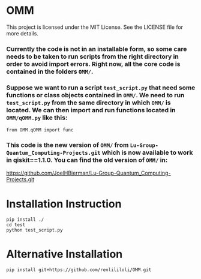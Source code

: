 # OMM

This project is licensed under the MIT License. See the LICENSE file for more details.

### Currently the code is not in an installable form, so some care needs to be taken to run scripts from the right directory in order to avoid import errors. Right now, all the core code is contained in the folders `OMM/`. 

### Suppose we want to run a script `test_script.py` that need some functions or class objects contained in `OMM/`. We need to run `test_script.py` from the same directory in which `OMM/` is located. We can then import and run functions located in `OMM/qOMM.py` like this:

```
from OMM.qOMM import func
```

### This code is the new version of `OMM/` from `Lu-Group-Quantum_Computing-Projects.git` which is now available to work in qiskit==1.1.0. You can find the old version of `OMM/` in:

https://github.com/JoelHBierman/Lu-Group-Quantum_Computing-Projects.git

# Installation Instruction

```
pip install ./
cd test
python test_script.py
```

# Alternative Installation

```
pip install git+https://github.com/renlililoli/OMM.git
```

